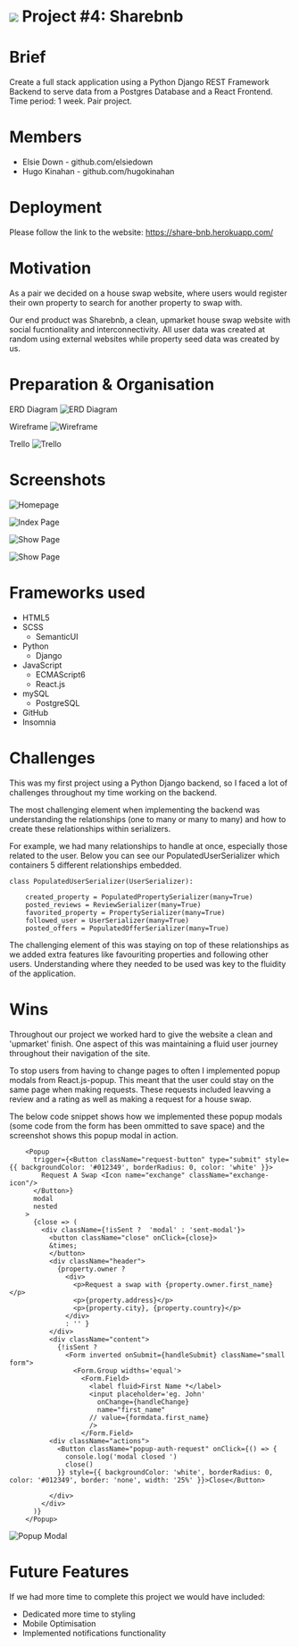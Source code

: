 # ![](https://ga-dash.s3.amazonaws.com/production/assets/logo-9f88ae6c9c3871690e33280fcf557f33.png) Project #4: Sharebnb 

# Brief
Create a full stack application using a Python Django REST Framework Backend to serve data from a Postgres Database and a React Frontend. Time period: 1 week. Pair project.

# Members

- Elsie Down - github.com/elsiedown
- Hugo Kinahan - github.com/hugokinahan

# Deployment
Please follow the link to the website: https://share-bnb.herokuapp.com/

# Motivation
As a pair we decided on a house swap website, where users would register their own property to search for another property to swap with. 

Our end product was Sharebnb, a clean, upmarket house swap website with social fucntionality and interconnectivity. All user data was created at random using external websites while property seed data was created by us. 

# Preparation & Organisation

ERD Diagram
![ERD Diagram](ERD-diargram.png)

Wireframe
![Wireframe](wireframe-p4.png)

Trello
![Trello](Trello-p4.png)

# Screenshots

![Homepage](sharebnb-homepage.png)

![Index Page](sharebnb-indexpage.png)

![Show Page](sharebnb-showpage.png)

![Show Page](sharebnb-showpage-map.png)

# Frameworks used

- HTML5
- SCSS
  - SemanticUI
- Python
  - Django
- JavaScript
  -  ECMAScript6
  - React.js
- mySQL
  - PostgreSQL
- GitHub
- Insomnia

# Challenges

This was my first project using a Python Django backend, so I faced a lot of challenges throughout my time working on the backend. 

The most challenging element when implementing the backend was understanding the relationships (one to many or many to many) and how to create these relationships within serializers. 

For example, we had many relationships to handle at once, especially those related to the user. Below you can see our PopulatedUserSerializer which containers 5 different relationships embedded. 

```
class PopulatedUserSerializer(UserSerializer):

    created_property = PopulatedPropertySerializer(many=True)
    posted_reviews = ReviewSerializer(many=True)
    favorited_property = PropertySerializer(many=True)
    followed_user = UserSerializer(many=True)  
    posted_offers = PopulatedOfferSerializer(many=True)
```

The challenging element of this was staying on top of these relationships as we added extra features like favouriting properties and following other users. Understanding where they needed to be used was key to the fluidity of the application. 

# Wins

Throughout our project we worked hard to give the website a clean and 'upmarket' finish. One aspect of this was maintaining a fluid user journey throughout their navigation of the site. 

To stop users from having to change pages to often I implemented popup modals from React.js-popup. This meant that the user could stay on the same page when making requests. These requests included leavving a review and a rating as well as making a request for a house swap. 

The below code snippet shows how we implemented these popup modals (some code from the form has been ommitted to save space) and the screenshot shows this popup modal in action.



```
    <Popup
      trigger={<Button className="request-button" type="submit" style={{ backgroundColor: '#012349', borderRadius: 0, color: 'white' }}>
        Request A Swap <Icon name="exchange" className="exchange-icon"/>
      </Button>}
      modal
      nested
    >
      {close => (
        <div className={!isSent ?  'modal' : 'sent-modal'}>
          <button className="close" onClick={close}>
          &times;
          </button>
          <div className="header"> 
            {property.owner ?  
              <div>
                <p>Request a swap with {property.owner.first_name} </p>
                <p>{property.address}</p>
                <p>{property.city}, {property.country}</p>
              </div>
              : '' }
          </div>
          <div className="content">
            {!isSent ?
              <Form inverted onSubmit={handleSubmit} className="small form">
                <Form.Group widths='equal'>
                  <Form.Field>
                    <label fluid>First Name *</label>
                    <input placeholder='eg. John'
                      onChange={handleChange}
                      name="first_name"
                    // value={formdata.first_name}
                    />
                  </Form.Field>
          <div className="actions">
            <Button className="popup-auth-request" onClick={() => {
              console.log('modal closed ')
              close()
            }} style={{ backgroundColor: 'white', borderRadius: 0, color: '#012349', border: 'none', width: '25%' }}>Close</Button>
            
          </div>
        </div>
      )}
    </Popup>
  ```
  
   ![Popup Modal](popup-modal.png) 
  
# Future Features
If we had more time to complete this project we would have included:

- Dedicated more time to styling
- Mobile Optimisation
- Implemented notifications functionality 


